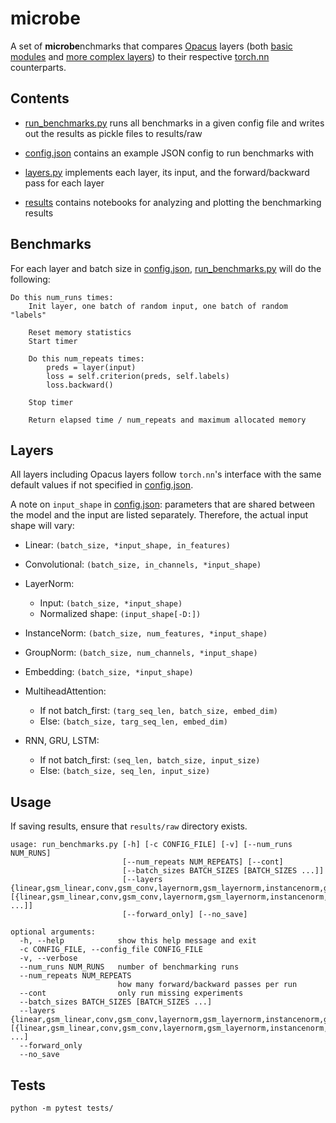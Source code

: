 # microbe

A set of **microbe**nchmarks that compares [Opacus](https://github.com/pytorch/opacus) layers (both [basic modules](https://github.com/pytorch/opacus/tree/main/opacus/grad_sample) and [more complex layers](https://github.com/pytorch/opacus/tree/main/opacus/layers)) to their respective [torch.nn](https://pytorch.org/docs/stable/nn.html) counterparts.

## Contents

- [run_benchmarks.py](run_benchmarks.py) runs all benchmarks in a given config file and writes out the results as pickle files to results/raw

- [config.json](config.json) contains an example JSON config to run benchmarks with

- [layers.py](layers.py) implements each layer, its input, and the forward/backward pass for each layer

- [results](results) contains notebooks for analyzing and plotting the benchmarking results


## Benchmarks

For each layer and batch size in [config.json](config.json), [run_benchmarks.py](run_benchmarks.py) will do the following:
```
Do this num_runs times:
    Init layer, one batch of random input, one batch of random "labels"

    Reset memory statistics
    Start timer

    Do this num_repeats times:
        preds = layer(input)
        loss = self.criterion(preds, self.labels)
        loss.backward()

    Stop timer

    Return elapsed time / num_repeats and maximum allocated memory
```

## Layers

All layers including Opacus layers follow `torch.nn`'s interface with the same default values if not specified in [config.json](config.json).

A note on `input_shape` in [config.json](config.json): parameters that are shared between the model and the input are listed separately. Therefore, the actual input shape will vary:

- Linear: `(batch_size, *input_shape, in_features)`

- Convolutional: `(batch_size, in_channels, *input_shape)`

- LayerNorm:
    - Input: `(batch_size, *input_shape)`
    - Normalized shape: `(input_shape[-D:])`

- InstanceNorm: `(batch_size, num_features, *input_shape)`

- GroupNorm: `(batch_size, num_channels, *input_shape)`

- Embedding: `(batch_size, *input_shape)`

- MultiheadAttention:
    - If not batch_first: `(targ_seq_len, batch_size, embed_dim)`
    - Else: `(batch_size, targ_seq_len, embed_dim)`

- RNN, GRU, LSTM:
    - If not batch_first: `(seq_len, batch_size, input_size)`
    - Else: `(batch_size, seq_len, input_size)`


## Usage

If saving results, ensure that `results/raw` directory exists.

```
usage: run_benchmarks.py [-h] [-c CONFIG_FILE] [-v] [--num_runs NUM_RUNS]
                         [--num_repeats NUM_REPEATS] [--cont]
                         [--batch_sizes BATCH_SIZES [BATCH_SIZES ...]]
                         [--layers {linear,gsm_linear,conv,gsm_conv,layernorm,gsm_layernorm,instancenorm,gsm_instancenorm,groupnorm,gsm_groupnorm,embedding,gsm_embedding,mha,dpmha,gsm_dpmha,rnn,dprnn,gsm_dprnn,gru,dpgru,gsm_dpgru,lstm,dplstm,gsm_dplstm} [{linear,gsm_linear,conv,gsm_conv,layernorm,gsm_layernorm,instancenorm,gsm_instancenorm,groupnorm,gsm_groupnorm,embedding,gsm_embedding,mha,dpmha,gsm_dpmha,rnn,dprnn,gsm_dprnn,gru,dpgru,gsm_dpgru,lstm,dplstm,gsm_dplstm} ...]]
                         [--forward_only] [--no_save]

optional arguments:
  -h, --help            show this help message and exit
  -c CONFIG_FILE, --config_file CONFIG_FILE
  -v, --verbose
  --num_runs NUM_RUNS   number of benchmarking runs
  --num_repeats NUM_REPEATS
                        how many forward/backward passes per run
  --cont                only run missing experiments
  --batch_sizes BATCH_SIZES [BATCH_SIZES ...]
  --layers {linear,gsm_linear,conv,gsm_conv,layernorm,gsm_layernorm,instancenorm,gsm_instancenorm,groupnorm,gsm_groupnorm,embedding,gsm_embedding,mha,dpmha,gsm_dpmha,rnn,dprnn,gsm_dprnn,gru,dpgru,gsm_dpgru,lstm,dplstm,gsm_dplstm} [{linear,gsm_linear,conv,gsm_conv,layernorm,gsm_layernorm,instancenorm,gsm_instancenorm,groupnorm,gsm_groupnorm,embedding,gsm_embedding,mha,dpmha,gsm_dpmha,rnn,dprnn,gsm_dprnn,gru,dpgru,gsm_dpgru,lstm,dplstm,gsm_dplstm} ...]
  --forward_only
  --no_save
```


## Tests

```python -m pytest tests/```